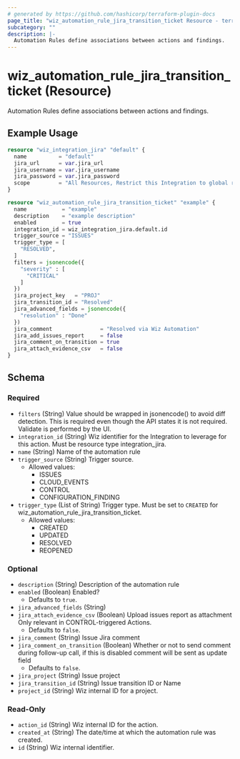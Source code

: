 ```yaml
---
# generated by https://github.com/hashicorp/terraform-plugin-docs
page_title: "wiz_automation_rule_jira_transition_ticket Resource - terraform-provider-wiz"
subcategory: ""
description: |-
  Automation Rules define associations between actions and findings.
---
```


# wiz_automation_rule_jira_transition_ticket (Resource)

Automation Rules define associations between actions and findings.

## Example Usage

```terraform
resource "wiz_integration_jira" "default" {
  name          = "default"
  jira_url      = var.jira_url
  jira_username = var.jira_username
  jira_password = var.jira_password
  scope         = "All Resources, Restrict this Integration to global roles only"
}

resource "wiz_automation_rule_jira_transition_ticket" "example" {
  name           = "example"
  description    = "example description"
  enabled        = true
  integration_id = wiz_integration_jira.default.id
  trigger_source = "ISSUES"
  trigger_type = [
    "RESOLVED",
  ]
  filters = jsonencode({
    "severity" : [
      "CRITICAL"
    ]
  })
  jira_project_key   = "PROJ"
  jira_transition_id = "Resolved"
  jira_advanced_fields = jsonencode({
    "resolution" : "Done"
  })
  jira_comment               = "Resolved via Wiz Automation"
  jira_add_issues_report     = false
  jira_comment_on_transition = true
  jira_attach_evidence_csv   = false
}
```

<!-- schema generated by tfplugindocs -->
## Schema

### Required

- `filters` (String) Value should be wrapped in jsonencode() to avoid diff detection. This is required even though the API states it is not required.  Validate is performed by the UI.
- `integration_id` (String) Wiz identifier for the Integration to leverage for this action. Must be resource type integration_jira.
- `name` (String) Name of the automation rule
- `trigger_source` (String) Trigger source.
    - Allowed values:
        - ISSUES
        - CLOUD_EVENTS
        - CONTROL
        - CONFIGURATION_FINDING
- `trigger_type` (List of String) Trigger type. Must be set to `CREATED` for wiz_automation_rule_jira_transition_ticket.
    - Allowed values:
        - CREATED
        - UPDATED
        - RESOLVED
        - REOPENED

### Optional

- `description` (String) Description of the automation rule
- `enabled` (Boolean) Enabled?
    - Defaults to `true`.
- `jira_advanced_fields` (String)
- `jira_attach_evidence_csv` (Boolean) Upload issues report as attachment Only relevant in CONTROL-triggered Actions.
    - Defaults to `false`.
- `jira_comment` (String) Issue Jira comment
- `jira_comment_on_transition` (Boolean) Whether or not to send comment during follow-up call, if this is disabled comment will be sent as update field
    - Defaults to `false`.
- `jira_project` (String) Issue project
- `jira_transition_id` (String) Issue transition ID or Name
- `project_id` (String) Wiz internal ID for a project.

### Read-Only

- `action_id` (String) Wiz internal ID for the action.
- `created_at` (String) The date/time at which the automation rule was created.
- `id` (String) Wiz internal identifier.
